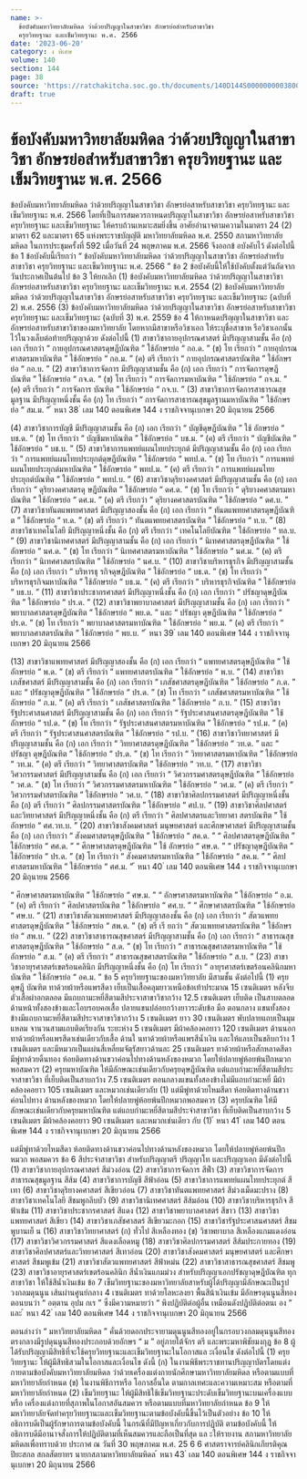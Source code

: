 ```yaml
---
name: >-
  ข้อบังคับมหาวิทยาลัยมหิดล ว่าด้วยปริญญาในสาขาวิชา อักษรย่อสำหรับสาขาวิชา
  ครุยวิทยฐานะ และเข็มวิทยฐานะ พ.ศ. 2566
date: '2023-06-20'
category: ง พิเศษ
volume: 140
section: 144
page: 38
source: 'https://ratchakitcha.soc.go.th/documents/140D144S0000000003800.pdf'
draft: true
---
```


# ข้อบังคับมหาวิทยาลัยมหิดล ว่าด้วยปริญญาในสาขาวิชา อักษรย่อสำหรับสาขาวิชา ครุยวิทยฐานะ และเข็มวิทยฐานะ พ.ศ. 2566

ข้อบังคับมหาวิทยาลัยมหิดล ว่าด้วยปริญญาในสาขาวิชา อักษรย่อสาหรับสาขาวิชา ครุยวิทยฐานะ และเข็มวิทยฐานะ พ.ศ. 2566 โดยที่เป็นการสมควรกาหนดปริญญาในสาขาวิชา อักษรย่อสาหรับสาขาวิชา ครุยวิทยฐานะ และเข็มวิทยฐานะ ให้ครบถ้วนเหมาะสมยิ่งขึ้น อาศัยอำนาจตามความในมาตรา 24 (2) มาตรา 62 และมาตรา 65 แห่งพระราชบัญญัติ มหาวิทยาลัยมหิดล พ.ศ. 2550 สภามหาวิทยาลัยมหิดล ในการประชุมครั้งที่ 592 เมื่อวันที่ 24 พฤษภาคม พ.ศ. 2566 จึงออกข้ อบังคับไว้ ดังต่อไปนี้ ข้อ 1 ข้อบังคับนี้เรียกว่า “ ข้อบังคับมหาวิทยาลัยมหิดล ว่าด้วยปริญญาในสาขาวิชา อักษรย่อสำหรับสาขาวิชา ครุยวิทยฐานะ และเข็มวิทยฐานะ พ.ศ. 2566 ” ข้อ 2 ข้อบังคับนี้ให้ใช้บังคับตั้งแต่วันถัดจากวันประกาศเป็นต้นไป ข้อ 3 ให้ยกเลิก (1) ข้อบังคับมหาวิทยาลัยมหิดล ว่าด้วยปริญญาในสาขาวิชา อักษรย่อสาหรับสาขาวิชา ครุยวิทยฐานะ และเข็มวิทยฐานะ พ.ศ. 2554 (2) ข้อบังคับมหาวิทยาลัยมหิดล ว่าด้วยปริญญาในสาขาวิชา อักษรย่อสาหรับสาขาวิชา ครุยวิทยฐานะ และเข็มวิทยฐานะ (ฉบับที่ 2) พ.ศ. 2556 (3) ข้อบังคับมหาวิทยาลัยมหิดล ว่าด้วยปริญญาในสาขาวิชา อักษรย่อสาหรับสาขาวิชา ครุยวิทยฐานะ และเข็มวิทยฐานะ (ฉบับที่ 3) พ.ศ. 2559 ข้อ 4 ให้กาหนดปริญญาในสาขาวิชา และอักษรย่อสาหรับสาขาวิชาของมหาวิทยาลัย โดยหากมีสาขาหรือวิชาเอก ให้ระบุชื่อสาขาห รือวิชาเอกนั้นไว้ในวงเล็บต่อท้ายปริญญาด้วย ดังต่อไปนี้ (1) สาขาวิชากายอุปกรณศาสตร์ มีปริญญาสามชั้น คือ (ก) เอก เรียกว่า “ กายอุปกรณศาสตรดุษฎีบัณฑิต ” ใช้อักษรย่อ “ กอ.ด. ” (ข) โท เรียกว่า “ กายอุปกรณศาสตรมหาบัณฑิต ” ใช้อักษรย่อ “ กอ.ม. ” (ค) ตรี เรียกว่า “ กายอุปกรณศาสตรบัณฑิต ” ใช้อักษรย่อ “ กอ.บ. ” (2) สาขาวิชาการจัดการ มีปริญญาสามชั้น คือ (ก) เอก เรียกว่า “ การจัดการดุษฎีบัณฑิต ” ใช้อักษรย่อ “ กจ.ด. ” (ข) โท เรียกว่า “ การจัดการมหาบัณฑิต ” ใช้อักษรย่อ “ กจ.ม. ” (ค) ตรี เรียกว่า “ การจัดการ บัณฑิต ” ใช้อักษรย่อ “ กจ.บ. ” (3) สาขาวิชาการจัดการสาธารณสุขมูลฐาน มีปริญญาหนึ่งชั้น คือ (ก) โท เรียกว่า “ การจัดการสาธารณสุขมูลฐานมหาบัณฑิต ” ใช้อักษรย่อ “ สม.ม. ” ้ หนา 38 ่ เลม 140 ตอนพิเศษ 144 ง ราชกิจจานุเบกษา 20 มิถุนายน 2566

(4) สาขาวิชาการบัญชี มีปริญญาสามชั้น คือ (ก) เอก เรียกว่า “ บัญชีดุษฎีบัณฑิต ” ใช้ อักษรย่อ “ บช.ด. ” (ข) โท เรียกว่า “ บัญชีมหาบัณฑิต ” ใช้อักษรย่อ “ บช.ม. ” (ค) ตรี เรียกว่า “ บัญชีบัณฑิต ” ใช้อักษรย่อ “ บช.บ. ” (5) สาขาวิชาการแพทย์แผนไทยประยุกต์ มีปริญญาสามชั้น คือ (ก) เอก เรียกว่า “ การแพทย์แผนไทยประยุกต์ดุษฎีบัณฑิต ” ใช้อักษรย่อ “ พทป.ด. ” (ข) โท เรียกว่า “ การแพทย์แผนไทยประยุกต์มหาบัณฑิต ” ใช้อักษรย่อ “ พทป.ม. ” (ค) ตรี เรียกว่า “ การแพทย์แผนไทยประยุกต์บัณฑิต ” ใช้อักษรย่อ “ พทป.บ. ” (6) สาขาวิชาดุริยางคศาสตร์ มีปริญญาสามชั้น คือ (ก) เอก เรียกว่า “ ดุริยางคศาสตรดุ ษฎีบัณฑิต ” ใช้อักษรย่อ “ ดศ.ด. ” (ข) โท เรียกว่า “ ดุริยางคศาสตรมหาบัณฑิต ” ใช้อักษรย่อ “ ดศ.ม. ” (ค) ตรี เรียกว่า “ ดุริยางคศาสตรบัณฑิต ” ใช้อักษรย่อ “ ดศ.บ. ” (7) สาขาวิชาทันตแพทยศาสตร์ มีปริญญาสองชั้น คือ (ก) เอก เรียกว่า “ ทันตแพทยศาสตรดุษฎีบัณฑิ ต ” ใช้อักษรย่อ “ ท.ด. ” (ข) ตรี เรียกว่า “ ทันตแพทยศาสตรบัณฑิต ” ใช้อักษรย่อ “ ท.บ. ” (8) สาขาวิชาเทคโนโลยี มีปริญญาหนึ่งชั้น คือ (ก) ตรี เรียกว่า “ เทคโนโลยีบัณฑิต ” ใช้อักษรย่อ “ ทล.บ. ” (9) สาขาวิชานิเทศศาสตร์ มีปริญญาสามชั้น คือ (ก) เอก เรียกว่า “ นิเทศศาสตรดุษฎีบัณฑิต ” ใช้อักษรย่อ “ นศ.ด. ” (ข) โท เรียกว่า “ นิเทศศาสตรมหาบัณฑิต ” ใช้อักษรย่อ “ นศ.ม. ” (ค) ตรี เรียกว่า “ นิเทศศาสตรบัณฑิต ” ใช้อักษรย่อ “ นศ.บ. ” (10) สาขาวิชาบริหารธุรกิจ มีปริญญาสามชั้น คือ (ก) เอก เรียกว่า “ บริหารธุ รกิจดุษฎีบัณฑิต ” ใช้อักษรย่อ “ บธ.ด. ” (ข) โท เรียกว่า “ บริหารธุรกิจมหาบัณฑิต ” ใช้อักษรย่อ “ บธ.ม. ” (ค) ตรี เรียกว่า “ บริหารธุรกิจบัณฑิต ” ใช้อักษรย่อ “ บธ.บ. ” (11) สาขาวิชาประชากรศาสตร์ มีปริญญาหนึ่งชั้น คือ (ก) เอก เรียกว่า “ ปรัชญาดุษฎีบัณ ฑิต ” ใช้อักษรย่อ “ ปร.ด. ” (12) สาขาวิชาพยาบาลศาสตร์ มีปริญญาสามชั้น คือ (ก) เอก เรียกว่า “ พยาบาลศาสตรดุษฎีบัณฑิต ” ใช้อักษรย่อ “ พย.ด. ” และ “ ปรัชญา ดุษฎีบัณฑิต ” ใช้อักษรย่อ “ ปร.ด. ” (ข) โท เรียกว่า “ พยาบาลศาสตรมหาบัณฑิต ” ใช้อักษรย่อ “ พย.ม. ” (ค) ตรี เรียกว่า “ พยาบาลศาสตรบัณฑิต ” ใช้อักษรย่อ “ พย.บ. ” ้ หนา 39 ่ เลม 140 ตอนพิเศษ 144 ง ราชกิจจานุเบกษา 20 มิถุนายน 2566

(13) สาขาวิชาแพทยศาสตร์ มีปริญญาสองชั้น คือ (ก) เอก เรียกว่า “ แพทยศาสตรดุษฎีบัณฑิต ” ใช้อักษรย่อ “ พ.ด. ” (ข) ตรี เรียกว่า “ แพทยศาสตรบัณฑิต ” ใช้อักษรย่อ “ พ.บ. ” (14) สาขาวิชาเภสัชศาสตร์ มีปริญญาสามชั้น คือ (ก) เอก เรียกว่า “ เภสัชศาสตรดุษฎีบัณฑิต ” ใช้อักษรย่อ “ ภ.ด. ” และ “ ปรัชญาดุษฎีบัณฑิต ” ใช้อักษรย่อ “ ปร.ด. ” (ข) โท เรียกว่า “ เภสัชศาสตรมหาบัณฑิต ” ใช้อักษรย่อ “ ภ.ม. ” (ค) ตรี เรียกว่า “ เภสัชศาสตรบัณฑิต ” ใช้อักษรย่อ “ ภ.บ. ” (15) สาขาวิชารัฐประศาสนศาสตร์ มีปริญญาสามชั้น คือ (ก) เอก เรียกว่า “ รัฐประศาสนศาสตรดุษฎีบัณฑิต ” ใช้อักษรย่อ “ รป.ด. ” (ข) โท เรียกว่า “ รัฐประศาสนศาสตรมหาบัณฑิต ” ใช้อักษรย่อ “ รป.ม. ” (ค) ตรี เรียกว่า “ รัฐประศาสนศาสตรบัณฑิต ” ใช้อักษรย่อ “ รป.บ. ” (16) สาขาวิชาวิทยาศาสตร์ มีปริญญาสามชั้น คือ (ก) เอก เรียกว่า “ วิทยาศาสตรดุษฎีบัณฑิต ” ใช้อักษรย่อ “ วท.ด. ” และ “ ปรัชญา ดุษฎีบัณฑิต ” ใช้อักษรย่อ “ ปร.ด. ” (ข) โท เรียกว่า “ วิทยาศาสตรมหาบัณฑิต ” ใช้อักษรย่อ “ วท.ม. ” (ค) ตรี เรียกว่า “ วิทยาศาสตรบัณฑิต ” ใช้อักษรย่อ “ วท.บ. ” (17) สาขาวิชาวิศวกรรมศาสตร์ มีปริญญาสามชั้น คือ (ก) เอก เรียกว่า “ วิศวกรรมศาสตรดุษฎีบัณฑิต ” ใช้อักษรย่อ “ วศ.ด. ” (ข) โท เรียกว่า “ วิศวกรรมศาสตรมหาบัณฑิต ” ใช้อักษรย่อ “ วศ.ม. ” (ค) ตรี เรียกว่า “ วิศวกรรมศำสตรบัณฑิต ” ใช้อักษรย่อ “ วศ.บ. ” (18) สาขาวิชาศิลปกรรมศาสตร์ มีปริญญาหนึ่งชั้น คือ (ก) ตรี เรียกว่า “ ศิลปกรรมศาสตรบัณฑิต ” ใช้อักษรย่อ “ ศป.บ. ” (19) สาขาวิชาศิลปศาสตร์และวิทยาศาสตร์ มีปริญญาหนึ่งชั้น คือ (ก) ตรี เรียกว่า “ ศิลปศาสตรและวิทยาศา สตรบัณฑิต ” ใช้อักษรย่อ “ ศศ.วท.บ. ” (20) สาขาวิชาสังคมศาสตร์ มนุษยศาสตร์ และศึกษาศาสตร์ มีปริญญาสามชั้น คือ (ก) เอก เรียกว่า “ สังคมศาสตรดุษฎีบัณฑิต ” ใช้อักษรย่อ “ สค.ด. ” “ ศิลปศาสตรดุษฎีบัณฑิต ” ใช้อักษรย่อ “ ศศ.ด. ” “ ศึกษาศาสตรดุษฎีบัณฑิต ” ใช้ อักษรย่อ “ ศษ.ด. ” “ ปรัชญาดุษฎีบัณฑิต ” ใช้อักษรย่อ “ ปร.ด. ” (ข) โท เรียกว่า “ สังคมศาสตรมหาบัณฑิต ” ใช้อักษรย่อ “ สค.ม. ” “ ศิลปศาสตรมหาบัณฑิต ” ใช้อักษรย่อ “ ศศ.ม. ” ้ หนา 40 ่ เลม 140 ตอนพิเศษ 144 ง ราชกิจจานุเบกษา 20 มิถุนายน 2566

“ ศึกษาศาสตรมหาบัณฑิต ” ใช้อักษรย่อ “ ศษ.ม. ” “ อักษรศาสตรมหาบัณฑิต ” ใช้อักษรย่อ “ อ.ม. ” (ค) ตรี เรียกว่า “ ศิลปศาสตรบัณฑิต ” ใช้อักษรย่อ “ ศศ.บ. ” “ ศึกษาศาสตรบัณฑิต ” ใช้อักษรย่อ “ ศษ.บ. ” (21) สาขาวิชาสัตวแพทยศาสตร์ มีปริญญาสองชั้น คือ (ก) เอก เรียกว่า “ สัตวแพทยศาสตรดุษฎีบัณฑิต ” ใช้อักษรย่อ “ สพ.ด. ” (ข) ตรี เรี ยกว่า “ สัตวแพทยศาสตรบัณฑิต ” ใช้อักษรย่อ “ สพ.บ. ” (22) สาขาวิชาสาธารณสุขศาสตร์ มีปริญญาสามชั้น คือ (ก) เอก เรียกว่า “ สาธารณสุขศาสตรดุษฎีบัณฑิต ” ใช้อักษรย่อ “ ส.ด. ” (ข) โท เรียกว่า “ สาธารณสุขศาสตรมหาบัณฑิต ” ใช้อักษรย่อ “ ส.ม. ” (ค) ตรี เรียกว่า “ สาธารณสุขศาสตรบัณฑิต ” ใช้อักษรย่อ “ ส.บ. ” (23) สาขาวิชาอายุรศาสตร์เขตร้อนคลินิก มีปริญญาหนึ่งชั้น คือ (ก) โท เรียกว่า “ อายุรศาสตร์เขตร้อนคลินิกมหาบัณฑิต ” ใช้อักษรย่อ “ อค.ม. ” ข้อ 5 ครุยวิทยฐานะของมหาวิทยาลัย มีสามชั้น ดังต่อไปนี้ (1) ครุยดุษฎี บัณฑิต ทาด้วยผ้าหรือแพรสีดา เย็บเป็นเสื้อคลุมยาวเหนือข้อเท้าประมาณ 15 เซนติเมตร หลังจีบ ตัวเสื้อผ่าอกตลอด มีแถบกามะหยี่สีตามสีประจาสาขาวิชากว้าง 12.5 เซนติเมตร เย็บติด เป็นสาบตลอดด้านหน้าทั้งสองข้างและโอบรอบคอเสื้อ ปลายแขนปล่อยกว้างยาวระดับข้อ มือ ตอนกลาง แขนทั้งสองข้างมีแถบกามะหยี่สีตามสีประจาสาขาวิชากว้าง 5 เซนติเมตร ยาว 30 เซนติเมตร พับปลายแถบเป็นมุมแหลม จานวนสามแถบติดเรียงกัน ระยะห่าง 5 เซนติเมตร มีผ้าคล้องคอยาว 120 เซนติเมตร ด้านนอกทาด้วยผ้าหรือแพรสีดาเช่นเดียวกับเสื้อ ด้านใ นทาด้วยผ้าหรือแพรสีน้ำเงิน และให้แลบเป็นขลิบกว้าง 1 เซนติเมตร และมีหมวกเป็นแผ่นสี่เหลี่ยมจัตุรัสยาวด้านละ 25 เซนติเมตร ทาด้วยผ้าหรือสักหลาดสีดา มีพู่ทาด้วยดิ้นทอง ห้อยติดทางด้านขวาค่อนไปทางด้านหลังของหมวก โดยให้ปลายพู่ห้อยพ้นปีกหมวกพอสมควร (2) ครุยมหาบัณฑิต ให้มีลักษณะเช่นเดียวกับครุยดุษฎีบัณฑิต แต่แถบกำมะหยี่สีตามสีประจาสาขาวิชา ที่เย็บติดเป็นสาบกว้าง 7.5 เซนติเมตร ตอนกลางแขนทั้งสองข้างไม่มีแถบกำมะหยี่ มีผ้าคล้องคอยาว 105 เซนติเมตร และหมวกเช่นเดียวกับ (1) แต่มีพู่ทาด้วยไหมสีดา ห้อยติดทางด้านขวาค่อนไปทาง ด้านหลังของหมวก โดยให้ปลายพู่ห้อยพ้นปีกหมวกพอสมควร (3) ครุยบัณฑิต ให้มีลักษณะเช่นเดียวกับครุยมหาบัณฑิต แต่แถบกำมะหยี่สีตามสีประจำสาขาวิชา ที่เย็บติดเป็นสาบกว้าง 5 เซนติเมตร มีผ้าคล้องคอยาว 90 เซนติเมตร และหมวกเช่นเดียว กับ (1) ้ หนา 41 ่ เลม 140 ตอนพิเศษ 144 ง ราชกิจจานุเบกษา 20 มิถุนายน 2566

แต่มีพู่ทาด้วยไหมสีดา ห้อยติดทางด้านขวาค่อนไปทางด้านหลังของหมวก โดยให้ปลายพู่ห้อยพ้นปีกหมวก พอสมควร ข้อ 6 สีประจำสาขาวิชา สำหรับปริญญาตรี ปริญญาโท และปริญญาเอก มีดังต่อไปนี้ (1) สาขาวิชากายอุปกรณศาสตร์ สีม่วงอ่อน (2) สาขาวิชาการจัดการ สีฟ้ำ (3) สาขาวิชาการจัดการสาธารณสุขมูลฐาน สีส้ม (4) สาขาวิชาการบัญชี สีฟ้าอ่อน (5) สาขาวิชาการแพทย์แผนไทยประยุกต์ สีเทา (6) สาขาวิชาดุริยางคศาสตร์ สีเขียวอ่อน (7) สาขาวิชาทันตแพทยศาสตร์ สีม่วงเม็ดมะปราง (8) สาขาวิชาเทคโนโลยี สีชมพูกลีบบัว (9) สาขาวิชานิเทศศาสตร์ สีส้มอ่อน (10) สาขาวิชาบริหารธุรกิจ สีฟ้าเข้ม (11) สาขาวิชาประชากรศาสตร์ สีแดง (12) สาขาวิชาพยาบาลศาสตร์ สีขาว (13) สาขาวิชาแพทยศาสตร์ สีเขียว (14) สาขาวิชาเภสัชศาสตร์ สีเขียวมะกอก (15) สาขาวิชารัฐประศาสนศาสตร์ สีชมพูบานเย็ น (16) สาขาวิชาวิทยาศาสตร์ (ก) ทั่วไป สีเหลืองทอง (ข) วิชาพยาบาล สีเหลืองแกมแดงอ่อน (17) สาขาวิชาวิศวกรรมศาสตร์ สีแดงเลือดหมู (18) สาขาวิชาศิลปกรรมศาสตร์ สีส้มประกายทอง (19) สาขาวิชาศิลปศาสตร์และวิทยาศาสตร์ สีเทาอ่อน (20) สาขาวิชาสังคมศาสตร์ มนุษยศาสตร์ และศึกษาศาสตร์ สีชมพูเข้ม (21) สาขาวิชาสัตวแพทยศาสตร์ สีฟ้าหม่น (22) สาขาวิชาสาธารณสุขศาสตร์ สีชมพู (23) สาขาวิชาอายุรศาสตร์เขตร้อนคลินิก สีน้ำเงินแกมม่วง สำหรับปริญญาเอกปรัชญาดุษฎีบัณฑิต ทุกสาขาวิชา ให้ใช้สีน้ำเงินเข้ม ข้อ 7 เข็มวิทยฐานะของมหาวิทยาลัยสาหรับผู้ได้ปริญญามีลักษณะเป็นรูปวงกลมดุนนูน เส้นผ่านศูนย์กลาง 4 เซนติเมตร ทาด้วยโลหะลงยา พื้นสีน้าเงินเข้ม มีอักษรดุนนูนสีทองตอนบนว่า “ อตฺตาน อุปม กเร ” ซึ่งมีความหมายว่า “ พึงปฏิบัติต่อผู้อื่น เหมือนดังปฏิบัติต่อตนเ อง ” และ ้ หนา 42 ่ เลม 140 ตอนพิเศษ 144 ง ราชกิจจานุเบกษา 20 มิถุนายน 2566

ตอนล่างว่า “ มหาวิทยาลัยมหิดล ” คั่นด้วยดอกประจายามดุนนูนสีทองอยู่ในกรอบวงกลมดุนนูนสีทอง ตรงกลางมีรูปดุนนูนสีทองประกอบด้วยอักษร “ ม ” อยู่ภายใต้จักร ตรี และพระมหาพิชัยมงกุฎ ข้อ 8 ผู้ได้รับปริญญามีสิทธิที่จะใช้ครุยวิทยฐานะและเข็มวิทยฐานะในโอกาสแล ะเงื่อนไข ดังต่อไปนี้ (1) ครุยวิทยฐานะ ให้ผู้มีสิทธิสวมในโอกาสและเงื่อนไข ดังนี้ (ก) ในงานพิธีพระราชทานปริญญาบัตรโดยแต่งกายตามข้อบังคับมหาวิทยาลัยมหิดล ว่าด้วยเครื่องแต่งกายนักศึกษามหาวิทยาลัยมหิดล หรือตามแบบที่มหาวิทยาลัยกำหนด (ข) ในงานพิธีการหรือ โอกาสอื่นใด ตามกาลเทศะและความเหมาะสม หรือตามที่ มหาวิทยาลัยกำหนด (2) เข็มวิทยฐานะ ให้ผู้มีสิทธิใช้เข็มวิทยฐานะประดับเข็มวิทยฐานะบนเครื่องแบบหรือ เครื่องแต่งกายที่สุภาพในโอกาสอันสมควร หรือตามแบบที่มหาวิทยาลัยกำหนด ข้อ 9 ให้มหาวิทยาลัยจัดทำครุยวิทยฐานะและเข็มวิทยฐานะตามข้อบังคับนี้ขึ้นไว้เป็นตัวอย่าง ข้อ 10 ให้อธิการบดีเป็นผู้รักษาการตามข้อบังคับนี้ ในกรณีที่มีปัญหาเกี่ยวกับการปฏิบัติ ตามข้อบังคับนี้ ให้อธิการบดีมีอานาจสั่งการให้ปฏิบัติตามที่เห็นสมควรและถือเป็นที่สุด แล ะให้รายงาน สภามหาวิทยาลัยมหิดลเพื่อทราบด้วย ประกาศ ณ วันที่ 30 พฤษภาคม พ.ศ. 25 6 6 ศาสตราจารย์คลินิกเกียรติคุณ ปิยะสกล สกลสัตยาทร นายกสภามหาวิทยาลัยมหิดล ้ หนา 43 ่ เลม 140 ตอนพิเศษ 144 ง ราชกิจจานุเบกษา 20 มิถุนายน 2566
